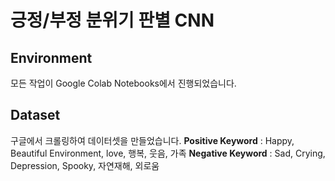 # 긍정/부정 분위기 판별 CNN

## Environment
모든 작업이 Google Colab Notebooks에서 진행되었습니다. 

## Dataset
구글에서 크롤링하여 데이터셋을 만들었습니다.
**Positive Keyword** : Happy, Beautiful Environment, love, 행복, 웃음, 가족
**Negative Keyword** : Sad, Crying, Depression, Spooky, 자연재해, 외로움

